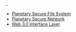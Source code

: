 ...

- [Planetary Secure File System](archi_lyr_auto_psfs)
- [Planetary Secure Network](archi_lyr_auto_psnw)
- [Web 3.0 Interface Layer](archi_lyr_auto_interface)
